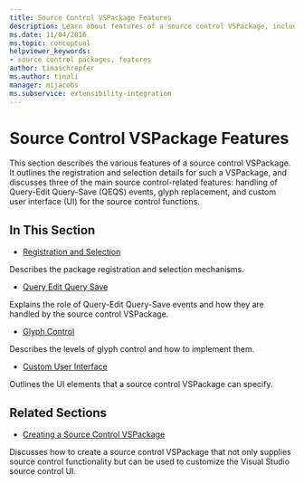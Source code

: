 ```yaml
---
title: Source Control VSPackage Features
description: Learn about features of a source control VSPackage, including registration/selection details, and about some of the main source control-related features.
ms.date: 11/04/2016
ms.topic: conceptual
helpviewer_keywords:
- source control packages, features
author: tinaschrepfer
ms.author: tinali
manager: mijacobs
ms.subservice: extensibility-integration
---
```

# Source Control VSPackage Features

This section describes the various features of a source control VSPackage. It outlines the registration and selection details for such a VSPackage, and discusses three of the main source control-related features: handling of Query-Edit Query-Save (QEQS) events, glyph replacement, and custom user interface (UI) for the source control functions.

## In This Section
- [Registration and Selection](../../extensibility/internals/registration-and-selection-source-control-vspackage.md)

 Describes the package registration and selection mechanisms.

- [Query Edit Query Save](../../extensibility/internals/query-edit-query-save-source-control-vspackage.md)

 Explains the role of Query-Edit Query-Save events and how they are handled by the source control VSPackage.

- [Glyph Control](../../extensibility/internals/glyph-control-source-control-vspackage.md)

 Describes the levels of glyph control and how to implement them.

- [Custom User Interface](../../extensibility/internals/custom-user-interface-source-control-vspackage.md)

 Outlines the UI elements that a source control VSPackage can specify.

## Related Sections
- [Creating a Source Control VSPackage](../../extensibility/internals/creating-a-source-control-vspackage.md)

 Discusses how to create a source control VSPackage that not only supplies source control functionality but can be used to customize the Visual Studio source control UI.
